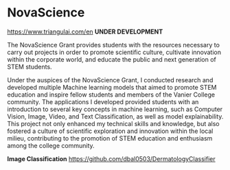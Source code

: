 # NovaScience
https://www.triangulai.com/en **UNDER DEVELOPMENT**

The NovaScience Grant provides students with the resources necessary to carry out projects in order to promote scientific culture, cultivate innovation within the corporate world, and educate the public and next generation of STEM students. 

Under the auspices of the NovaScience Grant, I conducted research and developed multiple Machine learning models that aimed to promote STEM education and inspire fellow students and members of the Vanier College community. The applications I developed provided students with an introduction to several key concepts in machine learning, such as Computer Vision, Image, Video, and Text Classification, as well as model explainability. This project not only enhanced my technical skills and knowledge, but also fostered a culture of scientific exploration and innovation within the local milieu, contributing to the promotion of STEM education and enthusiasm among the college community.

**Image Classification**
https://github.com/dbal0503/DermatologyClassifier


